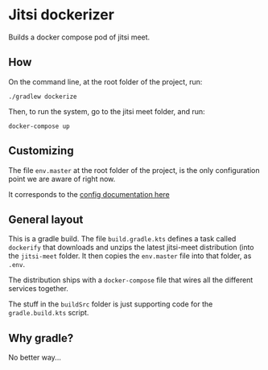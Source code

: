 # Jitsi dockerizer

Builds a docker compose pod of jitsi meet.

## How

On the command line, at the root folder of the project, run:
```shell
./gradlew dockerize
```

Then, to run the system, go to the jitsi meet folder, and run:
```shell
docker-compose up
```

## Customizing

The file ```env.master``` at the root folder of the project, 
is the only configuration point we are aware of right now.

It corresponds to the [config documentation here](https://jitsi.github.io/handbook/docs/devops-guide/devops-guide-docker#configuration)

## General layout

This is a gradle build. The file ``build.gradle.kts`` defines a task called `dockerify` that downloads and unzips the 
latest jitsi-meet distribution (into the ```jitsi-meet``` folder. It then copies the ```env.master``` file into that folder,
as ```.env```.

The distribution ships with a ```docker-compose``` file that wires all the different services together.

The stuff in the ```buildSrc``` folder is just supporting code for the ```gradle.build.kts``` script.

## Why gradle?

No better way...
